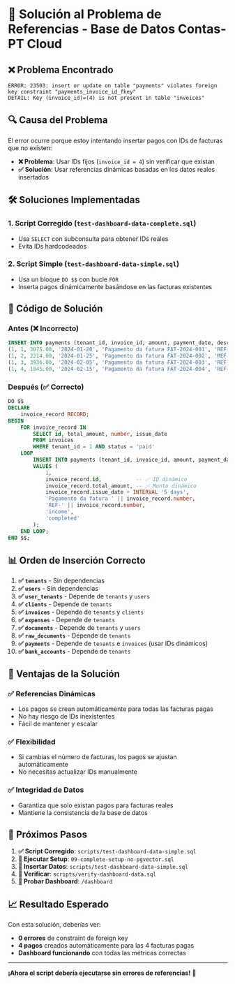 # 🔗 **Solución al Problema de Referencias - Base de Datos Contas-PT Cloud**

## ❌ **Problema Encontrado**

```
ERROR: 23503: insert or update on table "payments" violates foreign key constraint "payments_invoice_id_fkey"
DETAIL: Key (invoice_id)=(4) is not present in table "invoices"
```

## 🔍 **Causa del Problema**

El error ocurre porque estoy intentando insertar pagos con IDs de facturas que no existen:

- **❌ Problema**: Usar IDs fijos (`invoice_id = 4`) sin verificar que existan
- **✅ Solución**: Usar referencias dinámicas basadas en los datos reales insertados

## 🛠️ **Soluciones Implementadas**

### **1. Script Corregido (`test-dashboard-data-complete.sql`)**
- Usa `SELECT` con subconsulta para obtener IDs reales
- Evita IDs hardcodeados

### **2. Script Simple (`test-dashboard-data-simple.sql`)**
- Usa un bloque `DO $$` con bucle `FOR`
- Inserta pagos dinámicamente basándose en las facturas existentes

## 🔄 **Código de Solución**

### **Antes (❌ Incorrecto)**
```sql
INSERT INTO payments (tenant_id, invoice_id, amount, payment_date, description, reference, type, status) VALUES 
(1, 1, 3075.00, '2024-01-20', 'Pagamento da fatura FAT-2024-001', 'REF-2024-001', 'income', 'completed'),
(1, 2, 2214.00, '2024-01-25', 'Pagamento da fatura FAT-2024-002', 'REF-2024-002', 'income', 'completed'),
(1, 3, 3936.00, '2024-02-05', 'Pagamento da fatura FAT-2024-003', 'REF-2024-003', 'income', 'completed'),
(1, 4, 1845.00, '2024-02-15', 'Pagamento da fatura FAT-2024-004', 'REF-2024-004', 'income', 'completed')
```

### **Después (✅ Correcto)**
```sql
DO $$
DECLARE
    invoice_record RECORD;
BEGIN
    FOR invoice_record IN 
        SELECT id, total_amount, number, issue_date 
        FROM invoices 
        WHERE tenant_id = 1 AND status = 'paid'
    LOOP
        INSERT INTO payments (tenant_id, invoice_id, amount, payment_date, description, reference, type, status) 
        VALUES (
            1,
            invoice_record.id,           -- ✅ ID dinámico
            invoice_record.total_amount, -- ✅ Monto dinámico
            invoice_record.issue_date + INTERVAL '5 days',
            'Pagamento da fatura ' || invoice_record.number,
            'REF-' || invoice_record.number,
            'income',
            'completed'
        );
    END LOOP;
END $$;
```

## 📊 **Orden de Inserción Correcto**

1. **✅ `tenants`** - Sin dependencias
2. **✅ `users`** - Sin dependencias  
3. **✅ `user_tenants`** - Depende de `tenants` y `users`
4. **✅ `clients`** - Depende de `tenants`
5. **✅ `invoices`** - Depende de `tenants` y `clients`
6. **✅ `expenses`** - Depende de `tenants`
7. **✅ `documents`** - Depende de `tenants` y `users`
8. **✅ `raw_documents`** - Depende de `tenants`
9. **✅ `payments`** - Depende de `tenants` e `invoices` (usar IDs dinámicos)
10. **✅ `bank_accounts`** - Depende de `tenants`

## 🎯 **Ventajas de la Solución**

### **✅ Referencias Dinámicas**
- Los pagos se crean automáticamente para todas las facturas pagas
- No hay riesgo de IDs inexistentes
- Fácil de mantener y escalar

### **✅ Flexibilidad**
- Si cambias el número de facturas, los pagos se ajustan automáticamente
- No necesitas actualizar IDs manualmente

### **✅ Integridad de Datos**
- Garantiza que solo existan pagos para facturas reales
- Mantiene la consistencia de la base de datos

## 🚀 **Próximos Pasos**

1. **✅ Script Corregido**: `scripts/test-dashboard-data-simple.sql`
2. **🔄 Ejecutar Setup**: `09-complete-setup-no-pgvector.sql`
3. **🔄 Insertar Datos**: `scripts/test-dashboard-data-simple.sql`
4. **🔄 Verificar**: `scripts/verify-dashboard-data.sql`
5. **🔄 Probar Dashboard**: `/dashboard`

## 📈 **Resultado Esperado**

Con esta solución, deberías ver:
- **0 errores** de constraint de foreign key
- **4 pagos** creados automáticamente para las 4 facturas pagas
- **Dashboard funcionando** con todas las métricas correctas

---

**¡Ahora el script debería ejecutarse sin errores de referencias!** 🎉


